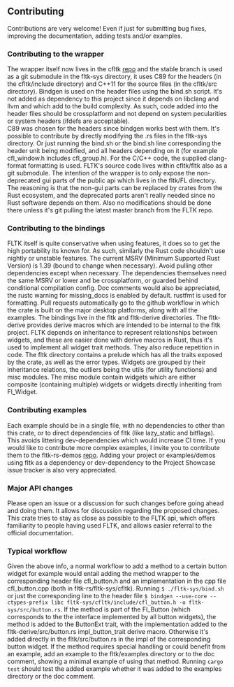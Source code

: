 ## Contributing

Contributions are very welcome! Even if just for submitting bug fixes, improving the documentation, adding tests and/or examples.

### Contributing to the wrapper
The wrapper itself now lives in the cfltk [repo](https://github.com/MoAlyousef/cfltk) and the stable branch is used as a git submodule in the fltk-sys directory, it uses C89 for the headers (in the cfltk/include directory) and C++11 for the source files (in the cfltk/src directory). 
Bindgen is used on the header files using the bind.sh script. It's not added as dependency to this project since it depends on libclang and 
llvm and which add to the build complexity. As such, code added into the header files should be crossplatform and not depend on system pecularities or system headers (ifdefs are acceptable).  
C89 was chosen for the headers since bindgen works best with them. 
It's possible to contribute by directly modifying the .rs files in the fltk-sys directory. Or just running the bind.sh or the bind.sh line corresponding the header unit being modified, and all headers depending on it (for example cfl_window.h includes cfl_group.h).
For the C/C++ code, the supplied clang-format formatting is used.
FLTK's source code lives within cfltk/fltk also as a git submodule. The intention of the wrapper is to only expose the non-deprecated gui parts of the public api which lives in the fltk/FL directory. The reasoning is that the non-gui parts can be replaced by crates from the Rust ecosystem, and the deprecated parts aren't really needed since no Rust software depends on them. Also no modifications should be done there unless it's git pulling the latest master branch from the FLTK repo. 

### Contributing to the bindings
FLTK itself is quite conservative when using features, it does so to get the high portability its known for. As such, similarly the Rust code shouldn't use nightly or unstable features. The current MSRV (Minimum Supported Rust Version) is 1.39 (bound to change when necessary). Avoid pulling other dependencies except when necessary. The dependencies themselves need the same MSRV or lower and be crossplatform, or guarded behind conditional compilation config.
Doc comments would also be appreciated, the rustc warning for missing_docs is enabled by default. rustfmt is used for formatting. Pull requests automatically go to the github workflow in which 
the crate is built on the major desktop platforms, along with all the examples.
The bindings live in the fltk and fltk-derive directories. The fltk-derive provides derive macros which are intended to be internal to the fltk project. FLTK depends on inheritance to represent relationships between widgets, and these are easier done with derive macros in Rust, thus it's used to implement all widget trait methods. They also reduce repetition in code. 
The fltk directory contains a prelude which has all the traits exposed by the crate, as well as the error types. Widgets are grouped by their inheritance relations, the outliers being the utils (for utility functions) and misc modules. The misc module contain widgets which are either composite (containing multiple) widgets or widgets directly inheriting from Fl_Widget. 

### Contributing examples 
Each example should be in a single file, with no dependencies to other than this crate, or to direct dependencies of fltk (like lazy_static and bitflags). This avoids littering dev-dependencies which would increase CI time. If you would like to contribute more complex examples, I invite you to contribute them to the fltk-rs-demos [repo](https://github.com/MoAlyousef/fltk-rs-demos). Adding your project or examples/demos using fltk as a dependency or dev-dependency to the Project Showcase issue tracker is also very appreciated. 

### Major API changes
Please open an issue or a discussion for such changes before going ahead and doing them. It allows for discussion regarding the proposed changes. 
This crate tries to stay as close as possible to the FLTK api, which offers familiarity to people having used FLTK, 
and allows easier referral to the official documentation.

### Typical workflow
Given the above info, a normal workflow to add a method to a certain button widget for example would entail adding the method wrapper to the corresponding header file cfl_button.h and an implementation in the cpp file cfl_button.cpp (both in fltk-rs/fltk-sys/cfltk). Running `$ ./fltk-sys/bind.sh` or just the corresponding line to the header file `$ bindgen --use-core --ctypes-prefix libc fltk-sys/cfltk/include/cfl_button.h -o fltk-sys/src/button.rs`. If the method is part of the Fl_Button (which corresponds to the the interface implemented by all button widgets), the method is added to the ButtonExt trait, with the implementation added to the fltk-derive/src/button.rs impl_button_trait derive macro. Otherwise it's added directly in the fltk/src/button.rs in the impl of the corresponding button widget. If the method requires special handling or could benefit from an example, add an example to the fltk/examples directory or to the doc comment, showing a minimal example of using that method.
Running `cargo test` should test the added example whether it was added to the examples directory or the doc comment. 
